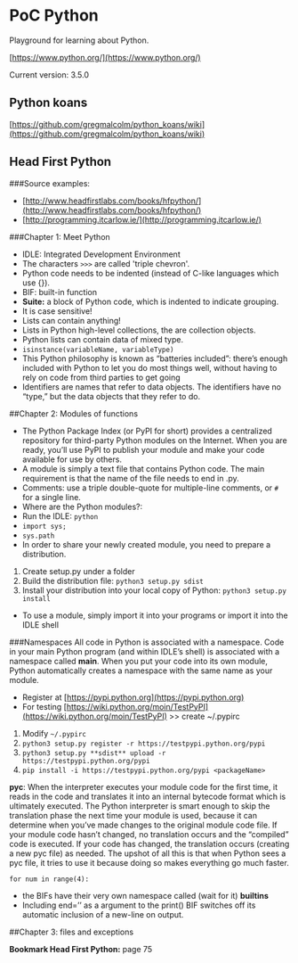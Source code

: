 # PoC Python

Playground for learning about Python.

[https://www.python.org/](https://www.python.org/)

Current version: 3.5.0

## Python koans
[https://github.com/gregmalcolm/python_koans/wiki](https://github.com/gregmalcolm/python_koans/wiki)



## Head First Python
###Source examples:
* [http://www.headfirstlabs.com/books/hfpython/](http://www.headfirstlabs.com/books/hfpython/)
* [http://programming.itcarlow.ie/](http://programming.itcarlow.ie/)

###Chapter 1: Meet Python
* IDLE: Integrated Development Environment
* The characters `>>>` are called 'triple chevron'.
* Python code needs to be indented (instead of C-like languages which use {}).
* BIF: built-in function
* **Suite:** a block of Python code, which is indented to indicate grouping.
* It is case sensitive!
* Lists can contain anything!
* Lists in Python high-level collections, the are collection objects.
* Python lists can contain data of mixed type.
* `isinstance(variableName, variableType)` 
* This Python philosophy is known as “batteries included”: there’s enough included with Python to let you do most things well, without having to rely on code from third parties to get going
* Identifiers are names that refer to data objects. The identifiers have no “type,” but the data objects that they refer to do.
  
  
##Chapter 2: Modules of functions
* The Python Package Index (or PyPI for short) provides a centralized repository for third-party Python modules on the Internet. When you are ready, you’ll use PyPI to publish your module and make your code available for use by others.
* A module is simply a text file that contains Python code. The main requirement is that the name of the file needs to end in .py.
* Comments: use a triple double-quote for multiple-line comments, or `#` for a single line.
* Where are the Python modules?:
 * Run the IDLE: `python`
 * `import sys;`
 * `sys.path`
* In order to share your newly created module, you need to prepare a distribution.
 1. Create setup.py under a folder
 2. Build the distribution file: `python3 setup.py sdist`
 3. Install your distribution into your local copy of Python: `python3 setup.py install`
* To use a module, simply import it into your programs or import it into the IDLE shell

###Namespaces
All code in Python is associated with a namespace.
Code in your main Python program (and within IDLE’s shell) is associated with a namespace called __main__. 
When you put your code into its own module, Python automatically creates a namespace with the same name as your module.

* Register at [https://pypi.python.org](https://pypi.python.org)
 * For testing [https://wiki.python.org/moin/TestPyPI](https://wiki.python.org/moin/TestPyPI) >> create ~/.pypirc
  1. Modify `~/.pypirc`
  2. `python3 setup.py register -r https://testpypi.python.org/pypi`
  3. `python3 setup.py **sdist** upload -r https://testpypi.python.org/pypi`
  4. `pip install -i https://testpypi.python.org/pypi <packageName>`

**pyc**: When the interpreter executes your module code for the first time, it reads in the code and translates it into an internal bytecode format which is ultimately executed. The Python interpreter is smart enough to skip the translation phase the next time your module is used, because it can determine when you’ve made changes to the original module code file. If your module code hasn’t changed, no translation occurs and the “compiled” code is executed. If your code has changed, the translation occurs (creating a new pyc file) as needed. The upshot of all this is that when Python sees a pyc file, it tries to use it because doing so makes everything go much faster.

`for num in range(4):`

* the BIFs have their very own namespace called (wait for it) __builtins__
* Including end=’’ as a argument to the print() BIF switches off its automatic inclusion of a new-line on output.

##Chapter 3: files and exceptions

**Bookmark Head First Python:** page 75